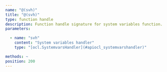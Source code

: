 ```yaml
---
name: "@(svh)"
title: "@(svh)"
type: function handle
description: Function handle signature for system variables function.
parameters: 

  - name: "svh"
    content: "System variables handler"
    type: "[ocl.SystemvarsHandler](#apiocl_systemvarshandler)"

methods: ~
position: 200
---
```


